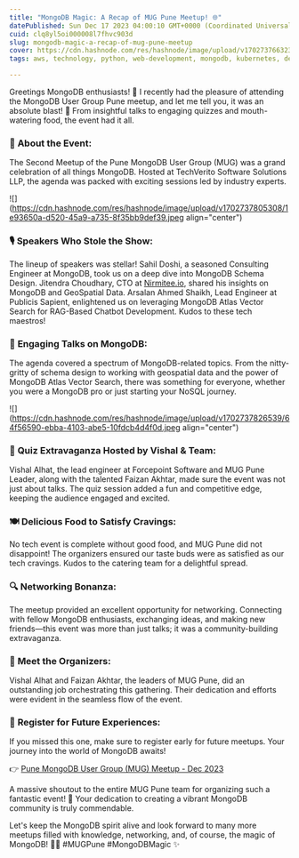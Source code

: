 ```yaml
---
title: "MongoDB Magic: A Recap of MUG Pune Meetup! 🌐"
datePublished: Sun Dec 17 2023 04:00:10 GMT+0000 (Coordinated Universal Time)
cuid: clq8yl5oi000008l7fhvc903d
slug: mongodb-magic-a-recap-of-mug-pune-meetup
cover: https://cdn.hashnode.com/res/hashnode/image/upload/v1702737663237/36d4f15a-bc84-415b-9276-29797608dec0.jpeg
tags: aws, technology, python, web-development, mongodb, kubernetes, developer, python3, devops, technical-writing-1, 90daysofdevops, trainwithshubham

---
```


Greetings MongoDB enthusiasts! 🎉 I recently had the pleasure of attending the MongoDB User Group Pune meetup, and let me tell you, it was an absolute blast! 🚀 From insightful talks to engaging quizzes and mouth-watering food, the event had it all.

### 📢 **About the Event:**

The Second Meetup of the Pune MongoDB User Group (MUG) was a grand celebration of all things MongoDB. Hosted at TechVerito Software Solutions LLP, the agenda was packed with exciting sessions led by industry experts.

![](https://cdn.hashnode.com/res/hashnode/image/upload/v1702737805308/1e93650a-d520-45a9-a735-8f35bb9def39.jpeg align="center")

### 🎙️ **Speakers Who Stole the Show:**

The lineup of speakers was stellar! Sahil Doshi, a seasoned Consulting Engineer at MongoDB, took us on a deep dive into MongoDB Schema Design. Jitendra Choudhary, CTO at [Nirmitee.io](https://chat.openai.com/c/registration-link), shared his insights on MongoDB and GeoSpatial Data. Arsalan Ahmed Shaikh, Lead Engineer at Publicis Sapient, enlightened us on leveraging MongoDB Atlas Vector Search for RAG-Based Chatbot Development. Kudos to these tech maestros!

### 🎤 **Engaging Talks on MongoDB:**

The agenda covered a spectrum of MongoDB-related topics. From the nitty-gritty of schema design to working with geospatial data and the power of MongoDB Atlas Vector Search, there was something for everyone, whether you were a MongoDB pro or just starting your NoSQL journey.

![](https://cdn.hashnode.com/res/hashnode/image/upload/v1702737826539/64f56590-ebba-4103-abe5-10fdcb4d4f0d.jpeg align="center")

### 🎉 **Quiz Extravaganza Hosted by Vishal & Team:**

Vishal Alhat, the lead engineer at Forcepoint Software and MUG Pune Leader, along with the talented Faizan Akhtar, made sure the event was not just about talks. The quiz session added a fun and competitive edge, keeping the audience engaged and excited.

### 🍽️ **Delicious Food to Satisfy Cravings:**

No tech event is complete without good food, and MUG Pune did not disappoint! The organizers ensured our taste buds were as satisfied as our tech cravings. Kudos to the catering team for a delightful spread.

### 🔍 **Networking Bonanza:**

The meetup provided an excellent opportunity for networking. Connecting with fellow MongoDB enthusiasts, exchanging ideas, and making new friends—this event was more than just talks; it was a community-building extravaganza.

### 👥 **Meet the Organizers:**

Vishal Alhat and Faizan Akhtar, the leaders of MUG Pune, did an outstanding job orchestrating this gathering. Their dedication and efforts were evident in the seamless flow of the event.

### 🔗 **Register for Future Experiences:**

If you missed this one, make sure to register early for future meetups. Your journey into the world of MongoDB awaits!

👉 [Pune MongoDB User Group (MUG) Meetup - Dec 2023](https://chat.openai.com/c/registration-link)

A massive shoutout to the entire MUG Pune team for organizing such a fantastic event! 🙌 Your dedication to creating a vibrant MongoDB community is truly commendable.

Let's keep the MongoDB spirit alive and look forward to many more meetups filled with knowledge, networking, and, of course, the magic of MongoDB! 🍃🌐 #MUGPune #MongoDBMagic ✨